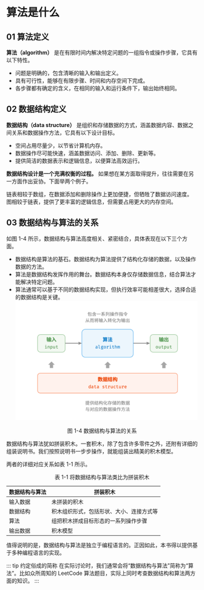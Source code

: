 # 算法是什么

## 01 算法定义
**算法（algorithm）** 是在有限时间内解决特定问题的一组指令或操作步骤，它具有以下特性。
- 问题是明确的，包含清晰的输入和输出定义。
- 具有可行性，能够在有限步骤、时间和内存空间下完成。
- 各步骤都有确定的含义，在相同的输入和运行条件下，输出始终相同。

## 02 数据结构定义
**数据结构（data structure）** 是组织和存储数据的方式，涵盖数据内容、数据之间关系和数据操作方法，它具有以下设计目标。
- 空间占用尽量少，以节省计算机内存。
- 数据操作尽可能快速，涵盖数据访问、添加、删除、更新等。
- 提供简洁的数据表示和逻辑信息，以便算法高效运行。

**数据结构设计是一个充满权衡的过程。** 如果想在某方面取得提升，往往需要在另一方面作出妥协。下面举两个例子。

链表相较于数组，在数据添加和删除操作上更加便捷，但牺牲了数据访问速度。
图相较于链表，提供了更丰富的逻辑信息，但需要占用更大的内存空间。

## 03 数据结构与算法的关系
如图 1-4 所示，数据结构与算法高度相关、紧密结合，具体表现在以下三个方面。
- 数据结构是算法的基石。数据结构为算法提供了结构化存储的数据，以及操作数据的方法。
- 算法是数据结构发挥作用的舞台。数据结构本身仅存储数据信息，结合算法才能解决特定问题。
- 算法通常可以基于不同的数据结构实现，但执行效率可能相差很大，选择合适的数据结构是关键。
![](https://raw.githubusercontent.com/cheng000/picture/main/vitepress-blog/20240815125958.png)
<div style="text-align: center;">
    图 1-4   数据结构与算法的关系
</div>

数据结构与算法犹如拼装积木。一套积木，除了包含许多零件之外，还附有详细的组装说明书。我们按照说明书一步步操作，就能组装出精美的积木模型。

两者的详细对应关系如表 1-1 所示。

<div style="text-align: center;">
表 1-1   将数据结构与算法类比为拼装积木
</div>

| 数据结构与算法 | 拼装积木 |
| --- | --- |
| 输入数据	 | 未拼装的积木 |
| 数据结构 | 积木组织形式，包括形状、大小、连接方式等 |
| 算法 | 组把积木拼成目标形态的一系列操作步骤 |
| 输出数据 | 积木模型 |

值得说明的是，数据结构与算法是独立于编程语言的。正因如此，本书得以提供基于多种编程语言的实现。

::: tip 约定俗成的简称
在实际讨论时，我们通常会将“数据结构与算法”简称为“算法”。比如众所周知的 LeetCode 算法题目，实际上同时考查数据结构和算法两方面的知识。
:::
